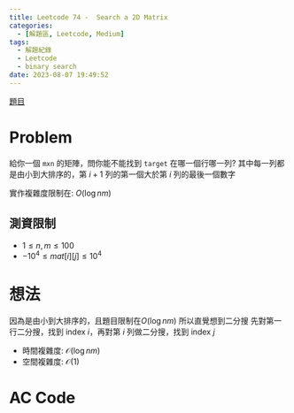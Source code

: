 ```yaml
---
title: Leetcode 74 -  Search a 2D Matrix
categories:
  - [解題區, Leetcode, Medium]
tags:
  - 解題紀錄
  - Leetcode
  - binary search
date: 2023-08-07 19:49:52
---
```


[題目](https://leetcode.com/problems/search-a-2d-matrix/)

# Problem

給你一個 `mxn` 的矩陣，問你能不能找到 `target` 在哪一個行哪一列?
其中每一列都是由小到大排序的，第 $i+1$ 列的第一個大於第 $i$ 列的最後一個數字

實作複雜度限制在: $O(\log{nm})$

## 測資限制

- $1 \le n, m \le 100$
- $-10^4 \le mat[i][j] \le 10^4$

# 想法

因為是由小到大排序的，且題目限制在$O(\log{nm})$ 所以直覺想到二分搜
先對第一行二分搜，找到 index $i$，再對第 $i$ 列做二分搜，找到 index $j$

- 時間複雜度: $\mathcal{O}(\log{nm})$
- 空間複雜度: $\mathcal{O}(1)$

# AC Code

<script src="https://emgithub.com/embed-v2.js?target=https%3A%2F%2Fgithub.com%2Froy4801%2Fsolved_problems%2Fblob%2Fmaster%2Fleetcode%2F74.cpp%23L18-L57&style=github&type=code&showBorder=on&showLineNumbers=on&showFileMeta=on&showFullPath=on&showCopy=on"></script>

